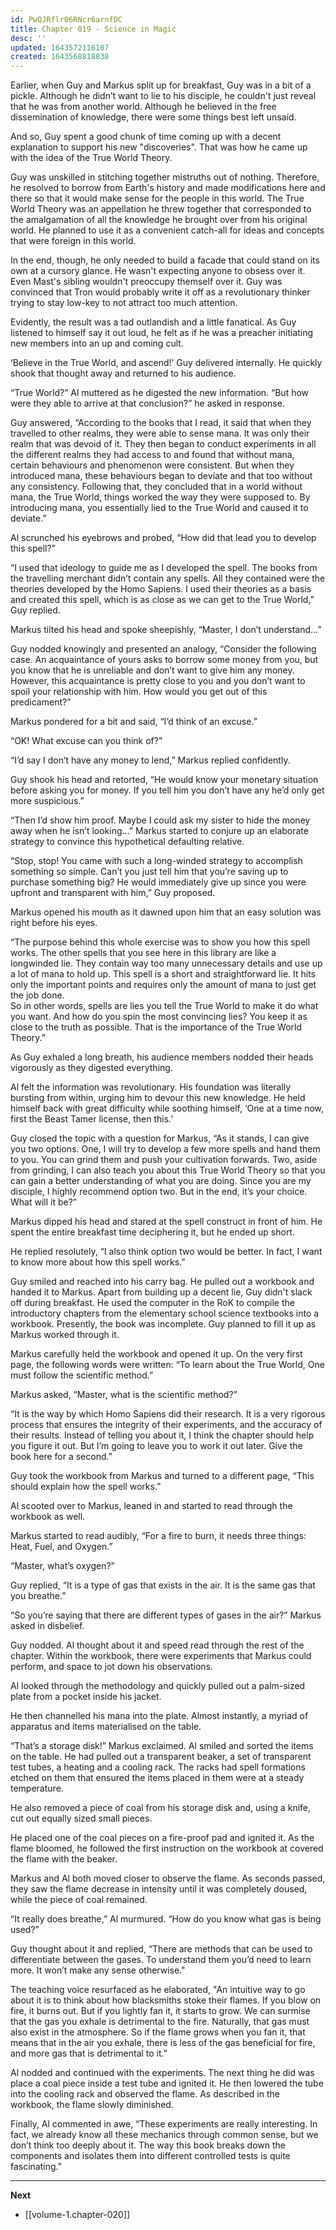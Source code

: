 ```yaml
---
id: PwQJRflr06RNcr6arnfDC
title: Chapter 019 - Science in Magic
desc: ''
updated: 1643572116107
created: 1643568818838
---
```


Earlier, when Guy and Markus split up for breakfast, Guy was in a bit of a pickle. Although he didn’t want to lie to his disciple, he couldn't just reveal that he was from another world. Although he believed in the free dissemination of knowledge, there were some things best left unsaid.

And so, Guy spent a good chunk of time coming up with a decent explanation to support his new "discoveries". That was how he came up with the idea of the True World Theory.

Guy was unskilled in stitching together mistruths out of nothing. Therefore, he resolved to borrow from Earth's history and made modifications here and there so that it would make sense for the people in this world. The True World Theory was an appellation he threw together that corresponded to the amalgamation of all the knowledge he brought over from his original world. He planned to use it as a convenient catch-all for ideas and concepts that were foreign in this world.

In the end, though, he only needed to build a facade that could stand on its own at a cursory glance. He wasn't expecting anyone to obsess over it. Even Mast's sibling wouldn't preoccupy themself over it. Guy was convinced that Tron would probably write it off as a revolutionary thinker trying to stay low-key to not attract too much attention.

Evidently, the result was a tad outlandish and a little fanatical. As Guy listened to himself say it out loud, he felt as if he was a preacher initiating new members into an up and coming cult.

‘Believe in the True World, and ascend!’ Guy delivered internally. He quickly shook that thought away and returned to his audience.

“True World?” Al muttered as he digested the new information. “But how were they able to arrive at that conclusion?” he asked in response.

Guy answered, “According to the books that I read, it said that when they travelled to other realms, they were able to sense mana. It was only their realm that was devoid of it. They then began to conduct experiments in all the different realms they had access to and found that without mana, certain behaviours and phenomenon were consistent. But when they introduced mana, these behaviours began to deviate and that too without any consistency. Following that, they concluded that in a world without mana, the True World, things worked the way they were supposed to. By introducing mana, you essentially lied to the True World and caused it to deviate.”

Al scrunched his eyebrows and probed, “How did that lead you to develop this spell?”

“I used that ideology to guide me as I developed the spell. The books from the travelling merchant didn’t contain any spells. All they contained were the theories developed by the Homo Sapiens. I used their theories as a basis and created this spell, which is as close as we can get to the True World,” Guy replied.

Markus tilted his head and spoke sheepishly, “Master, I don’t understand…”

Guy nodded knowingly and presented an analogy, “Consider the following case. An acquaintance of yours asks to borrow some money from you, but you know that he is unreliable and don’t want to give him any money. However, this acquaintance is pretty close to you and you don’t want to spoil your relationship with him. How would you get out of this predicament?”

Markus pondered for a bit and said, “I’d think of an excuse.”

“OK! What excuse can you think of?”

“I’d say I don’t have any money to lend,” Markus replied confidently.

Guy shook his head and retorted, “He would know your monetary situation before asking you for money. If you tell him you don’t have any he’d only get more suspicious.”

“Then I’d show him proof. Maybe I could ask my sister to hide the money away when he isn’t looking…” Markus started to conjure up an elaborate strategy to convince this hypothetical defaulting relative.

“Stop, stop! You came with such a long-winded strategy to accomplish something so simple. Can’t you just tell him that you’re saving up to purchase something big? He would immediately give up since you were upfront and transparent with him,” Guy proposed.

Markus opened his mouth as it dawned upon him that an easy solution was right before his eyes.

“The purpose behind this whole exercise was to show you how this spell works. The other spells that you see here in this library are like a longwinded lie. They contain way too many unnecessary details and use up a lot of mana to hold up. This spell is a short and straightforward lie. It hits only the important points and requires only the amount of mana to just get the job done.  
So in other words, spells are lies you tell the True World to make it do what you want. And how do you spin the most convincing lies? You keep it as close to the truth as possible. That is the importance of the True World Theory.”

As Guy exhaled a long breath, his audience members nodded their heads vigorously as they digested everything.

Al felt the information was revolutionary. His foundation was literally bursting from within, urging him to devour this new knowledge. He held himself back with great difficulty while soothing himself, ‘One at a time now, first the Beast Tamer license, then this.’

Guy closed the topic with a question for Markus, “As it stands, I can give you two options. One, I will try to develop a few more spells and hand them to you. You can grind them and push your cultivation forwards. Two, aside from grinding, I can also teach you about this True World Theory so that you can gain a better understanding of what you are doing. Since you are my disciple, I highly recommend option two. But in the end, it’s your choice. What will it be?”

Markus dipped his head and stared at the spell construct in front of him. He spent the entire breakfast time deciphering it, but he ended up short.

He replied resolutely, “I also think option two would be better. In fact, I want to know more about how this spell works.”

Guy smiled and reached into his carry bag. He pulled out a workbook and handed it to Markus. Apart from building up a decent lie, Guy didn't slack off during breakfast. He used the computer in the RoK to compile the introductory chapters from the elementary school science textbooks into a workbook. Presently, the book was incomplete. Guy planned to fill it up as Markus worked through it.

Markus carefully held the workbook and opened it up. On the very first page, the following words were written: “To learn about the True World, One must follow the scientific method.”

Markus asked, “Master, what is the scientific method?”

“It is the way by which Homo Sapiens did their research. It is a very rigorous process that ensures the integrity of their experiments, and the accuracy of their results. Instead of telling you about it, I think the chapter should help you figure it out. But I’m going to leave you to work it out later. Give the book here for a second.”

Guy took the workbook from Markus and turned to a different page, “This should explain how the spell works.”

Al scooted over to Markus, leaned in and started to read through the workbook as well.

Markus started to read audibly, “For a fire to burn, it needs three things: Heat, Fuel, and Oxygen.”

“Master, what’s oxygen?”

Guy replied, “It is a type of gas that exists in the air. It is the same gas that you breathe.”

“So you’re saying that there are different types of gases in the air?” Markus asked in disbelief.

Guy nodded. Al thought about it and speed read through the rest of the chapter. Within the workbook, there were experiments that Markus could perform, and space to jot down his observations.

Al looked through the methodology and quickly pulled out a palm-sized plate from a pocket inside his jacket.

He then channelled his mana into the plate. Almost instantly, a myriad of apparatus and items materialised on the table.

“That’s a storage disk!” Markus exclaimed. Al smiled and sorted the items on the table. He had pulled out a transparent beaker, a set of transparent test tubes, a heating and a cooling rack. The racks had spell formations etched on them that ensured the items placed in them were at a steady temperature.

He also removed a piece of coal from his storage disk and, using a knife, cut out equally sized small pieces.

He placed one of the coal pieces on a fire-proof pad and ignited it. As the flame bloomed, he followed the first instruction on the workbook at covered the flame with the beaker.

Markus and Al both moved closer to observe the flame. As seconds passed, they saw the flame decrease in intensity until it was completely doused, while the piece of coal remained.

“It really does breathe,” Al murmured. “How do you know what gas is being used?”

Guy thought about it and replied, “There are methods that can be used to differentiate between the gases. To understand them you’d need to learn more. It won’t make any sense otherwise." 

The teaching voice resurfaced as he elaborated, "An intuitive way to go about it is to think about how blacksmiths stoke their flames. If you blow on fire, it burns out. But if you lightly fan it, it starts to grow. We can surmise that the gas you exhale is detrimental to the fire. Naturally, that gas must also exist in the atmosphere. So if the flame grows when you fan it, that means that in the air you exhale, there is less of the gas beneficial for fire, and more gas that is detrimental to it.”

Al nodded and continued with the experiments. The next thing he did was place a coal piece inside a test tube and ignited it. He then lowered the tube into the cooling rack and observed the flame. As described in the workbook, the flame slowly diminished.

Finally, Al commented in awe, “These experiments are really interesting. In fact, we already know all these mechanics through common sense, but we don’t think too deeply about it. The way this book breaks down the components and isolates them into different controlled tests is quite fascinating.”

____

**Next**
* [[volume-1.chapter-020]]